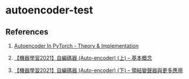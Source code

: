 # autoencoder-test

## References

1. [Autoencoder In PyTorch - Theory & Implementation](https://www.youtube.com/watch?v=zp8clK9yCro)

2. [【機器學習2021】自編碼器 (Auto-encoder) (上) – 基本概念](https://www.youtube.com/watch?v=3oHlf8-J3Nc)

3. [【機器學習2021】自編碼器 (Auto-encoder) (下) – 領結變聲器與更多應用](https://www.youtube.com/watch?v=JZvEzb5PV3U)
